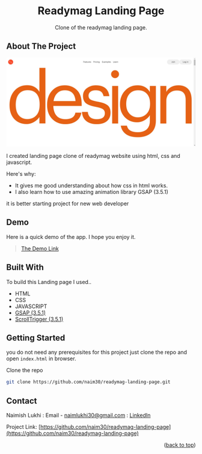 <div id="top"></div>

<br />
<div align="center">
  <h1 align="center">Readymag Landing Page</h1>

  <p align="center">
    Clone of the readymag landing page.
  </p>
</div>

## About The Project

![Landing page Screenshot](public/hero-section.jpg)

I created landing page clone of readymag website using html, css and javascript.

Here's why:

- It gives me good understanding about how css in html works.
- I also learn how to use amazing animation library GSAP (3.5.1)

it is better starting project for new web developer

## Demo

Here is a quick demo of the app. I hope you enjoy it.

> [The Demo Link](https://naim30.github.io/readymag-landing-page/)

## Built With

To build this Landing page I used..

- HTML
- CSS
- JAVASCRIPT
- [GSAP (3.5.1)](https://greensock.com/gsap/)
- [ScrollTrigger (3.5.1)](https://greensock.com/scrolltrigger/)

## Getting Started

you do not need any prerequisites for this project just clone the repo and open `index.html` in browser.

Clone the repo

```sh
git clone https://github.com/naim30/readymag-landing-page.git
```

## Contact

Naimish Lukhi :
Email - naimlukhi30@gmail.com :
[LinkedIn](https://www.linkedin.com/in/naimish-lukhi-a2b14a1b9)

Project Link: [https://github.com/naim30/readymag-landing-page](https://github.com/naim30/readymag-landing-page)

<p align="right">(<a href="#top">back to top</a>)</p>
